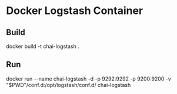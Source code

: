 # Docker Logstash Container

## Build

docker build -t chai-logstash  .

## Run 

 docker run --name chai-logstash -d  -p 9292:9292   -p 9200:9200 -v "$PWD"/conf.d:/opt/logstash/conf.d/  chai-logstash
